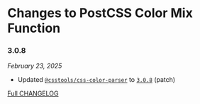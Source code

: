 # Changes to PostCSS Color Mix Function

### 3.0.8

_February 23, 2025_

- Updated [`@csstools/css-color-parser`](https://github.com/csstools/postcss-plugins/tree/main/packages/css-color-parser) to [`3.0.8`](https://github.com/csstools/postcss-plugins/tree/main/packages/css-color-parser/CHANGELOG.md#308) (patch)

[Full CHANGELOG](https://github.com/csstools/postcss-plugins/tree/main/plugins/postcss-color-mix-function/CHANGELOG.md)
